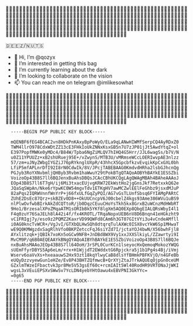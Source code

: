 :white_heart::black_heart::white_heart::black_heart::white_heart::black_heart::white_heart::black_heart::white_heart::black_heart::white_heart::black_heart::white_heart::black_heart::white_heart::black_heart::white_heart::black_heart::white_heart::black_heart::white_heart::black_heart::white_heart::black_heart::white_heart::black_heart::white_heart::black_heart::white_heart::black_heart::white_heart::black_heart::white_heart::black_heart::white_heart::black_heart::white_heart::black_heart::white_heart::black_heart::white_heart::black_heart::white_heart::black_heart::white_heart::black_heart::white_heart::black_heart::white_heart::black_heart::white_heart::black_heart::white_heart::black_heart::white_heart::black_heart::white_heart::black_heart::white_heart::black_heart::white_heart::black_heart::white_heart::black_heart::white_heart::black_heart::white_heart::black_heart::white_heart::black_heart::white_heart::black_heart::white_heart::black_heart::white_heart::black_heart::white_heart::black_heart::white_heart::black_heart::white_heart::black_heart::white_heart::black_heart::white_heart::black_heart::white_heart::black_heart::white_heart::black_heart::white_heart::black_heart::white_heart::black_heart::white_heart::black_heart::white_heart::black_heart::white_heart::black_heart::white_heart::black_heart::white_heart::black_heart::white_heart::black_heart::white_heart::black_heart::white_heart::black_heart::white_heart::black_heart::white_heart::black_heart::white_heart::black_heart::white_heart::black_heart::white_heart::black_heart::white_heart::black_heart::white_heart::black_heart::white_heart::black_heart::white_heart::black_heart::white_heart::black_heart::white_heart::black_heart::white_heart::black_heart::white_heart::black_heart::white_heart::black_heart::white_heart::black_heart::white_heart::black_heart::white_heart::black_heart::white_heart::black_heart::white_heart::black_heart::white_heart::black_heart::white_heart::black_heart::white_heart::black_heart::white_heart::black_heart::white_heart::black_heart::white_heart::black_heart::white_heart::black_heart::white_heart::black_heart::white_heart::black_heart::white_heart::black_heart::white_heart::black_heart::white_heart::black_heart::white_heart::black_heart::white_heart::black_heart::white_heart::black_heart::white_heart::black_heart::white_heart::black_heart::white_heart::black_heart::white_heart::black_heart::white_heart::black_heart::white_heart::black_heart::white_heart::black_heart::white_heart::black_heart::white_heart::black_heart::white_heart::black_heart::white_heart::black_heart::white_heart::black_heart::white_heart::black_heart::white_heart::black_heart::white_heart::black_heart::white_heart::black_heart::white_heart::black_heart::white_heart::black_heart::white_heart::black_heart::white_heart::black_heart::white_heart::black_heart::white_heart::black_heart::white_heart::black_heart::white_heart::black_heart::white_heart::black_heart::white_heart::black_heart::white_heart::black_heart::white_heart::black_heart::white_heart::black_heart::white_heart::black_heart::white_heart::white_heart::black_heart::white_heart::black_heart::white_heart::black_heart::white_heart::black_heart::white_heart::black_heart::white_heart::black_heart::white_heart:

🇩​​​​​🇪​​​​​🇪​​​​​🇿/🇳​​​​​🇺​​​​​🇹​​​​​🇸​​​​​

- 👋 Hi, I’m @qozyx
- 👀 I’m interested in getting this bag
- 🌱 I’m currently learning about the dark
- 💞️ I’m looking to collaborate on the vision
- 📫 You can reach me on telegram @imlikesowhat


:white_heart::black_heart::white_heart::black_heart::white_heart::black_heart::white_heart::black_heart::white_heart::black_heart::white_heart::black_heart::white_heart::black_heart::white_heart::black_heart::white_heart::black_heart::white_heart::black_heart::white_heart::black_heart::white_heart::black_heart::white_heart::black_heart::white_heart::black_heart::white_heart::black_heart::white_heart::black_heart::white_heart::black_heart::white_heart::black_heart::white_heart::black_heart::white_heart::black_heart::white_heart::black_heart::white_heart::black_heart::white_heart::black_heart::white_heart::black_heart::white_heart::black_heart::white_heart::black_heart::white_heart::black_heart::white_heart::black_heart::white_heart::black_heart::white_heart::black_heart::white_heart::black_heart::white_heart::black_heart::white_heart::black_heart::white_heart::black_heart::white_heart::black_heart::white_heart::black_heart::white_heart::black_heart::white_heart::black_heart::white_heart::black_heart::white_heart::black_heart::white_heart::black_heart::white_heart::black_heart::white_heart::black_heart::white_heart::black_heart::white_heart::black_heart::white_heart::black_heart::white_heart::black_heart::white_heart::black_heart::white_heart::black_heart::white_heart::black_heart::white_heart::black_heart::white_heart::black_heart::white_heart::black_heart::white_heart::black_heart::white_heart::black_heart::white_heart::black_heart::white_heart::black_heart::white_heart::black_heart::white_heart::black_heart::white_heart::black_heart::white_heart::black_heart::white_heart::black_heart::white_heart::black_heart::white_heart::black_heart::white_heart::black_heart::white_heart::black_heart::white_heart::black_heart::white_heart::black_heart::white_heart::black_heart::white_heart::black_heart::white_heart::black_heart::white_heart::black_heart::white_heart::black_heart::white_heart::black_heart::white_heart::black_heart::white_heart::black_heart::white_heart::black_heart::white_heart::black_heart::white_heart::black_heart::white_heart::black_heart::white_heart::black_heart::white_heart::black_heart::white_heart::black_heart::white_heart::black_heart::white_heart::black_heart::white_heart::black_heart::white_heart::black_heart::white_heart::black_heart::white_heart::black_heart::white_heart::black_heart::white_heart::black_heart::white_heart::black_heart::white_heart::black_heart::white_heart::black_heart::white_heart::black_heart::white_heart::black_heart::white_heart::black_heart::white_heart::black_heart::white_heart::black_heart::white_heart::black_heart::white_heart::black_heart::white_heart::black_heart::white_heart::black_heart::white_heart::black_heart::white_heart::black_heart::white_heart::black_heart::white_heart::black_heart::white_heart::black_heart::white_heart::black_heart::white_heart::black_heart::white_heart::black_heart::white_heart::black_heart::white_heart::black_heart::white_heart::black_heart::white_heart::black_heart::white_heart::black_heart::white_heart::black_heart::white_heart::black_heart::white_heart::black_heart::white_heart::white_heart::black_heart::white_heart::black_heart::white_heart::black_heart::white_heart::black_heart::white_heart::black_heart::white_heart::black_heart::white_heart:


      -----BEGIN PGP PUBLIC KEY BLOCK-----

      mQENBF6fEG4BCAC2vn8HDkPnKAxyBpPoWyO/ELa9qLANwHIWMfSerpCQ4AyRDxZ0
      TWM4llrO978CdxWDtZZ13cE3FHkIoUkZNNxKsxGB5n7U7zJP01jJt5AwdYtqZ+ol
      E397PopfMWKe0yMDc4/B84W/Tpba6NgZiMLQV7hIHQ4G5Hrr/JJL6wagSs/b7V/N
      u0Z11YPUUZz+xB2shURuej95E+/vZwynS/MTB3U/vMRmseWCcLOERIwvpAE3nlzz
      57/zm+uJNyZWbgIYGZiJ76pRYknglUXpR/43hhcX5GpcbfkzvEvqikKpCxGXL0bh
      LfiP5mfAPLnrDfI92I8rN0CdwIk/8V/JPcjTABEBAAG0KmdvdHRha2lsbGJhcnQg
      PGJyb3RoYXNvbmljQHByb3Rvbm1haWwuY29tPokBTgQTAQoAOBYhBAYkE1ESSZbi
      VoizoOp43B8S7ll6BQJenxBuAhsDBQsJCAcCBhUKCQgLAgQWAgMBAh4BAheAAAoJ
      EOp43B8S7ll6T7gH/ij6Mi3txacEUjvgKRW72EkWstHo2jgGnsJkf7RetxxkQ62e
      JQaSqSWpAn/Nke6rYpwKC0W54mgvTdv1ETKgHV7awMCZwlEElFeGhbz9jsxdMJuP
      82aPqs2IQRWVnnfWnYrP+j66fxULfGqZyPQI/AG7vGsTLUnfSbsq6FYIAMgPARtC
      ZUhE2DsEc87Qrz+skBZEv0D8++OkUUCncpV6J00cbelZ4kgs93Ame386WVu1uBS9
      nlPlwOvfwbBIrkAkZdCQTtoR/jb0DqzCEuuCHoYsTkh5kx8GrxB2uWCnzMdHWbRT
      9Ho1/BrzesalXPoZMqaATM1sORIbBk5YKf8lgXm5AQ0EXp8QbgEIALQRsWbyI4l1
      F4q0zuY76SaJELh8lA42i4f/fx4KROTL/TRqaNopxUEB6nV8D6Bnqn41eHGkzht9
      vC1FRIgj7y/eso9z2PQMZ2KaxrVD99QWFd8CAm6h3GT07GItVYi3u4vCndeAMfll
      i0AG0kncTvWCR+/VgJvI/GTXbQLHwSQh8dtqrqTulAXWc0ISX8vcYkW6Sp1MHwaT
      wE9Q0KMWgzdxSagRlhVfo0BKPZetccFqJ6siYZd7I/jctaYOJ4bwN/X56bwhFjl8
      AYxlitzqk+jQBIk7xoKn5oGCw9NFB+JnDBd8WX9Vy1xxJXXSlkiyL/ZZawrtyi9I
      MvCM9P/q6B0AEQEAAYkBNgQYAQoAIBYhBAYkE1ESSZbiVoizoOp43B8S7ll6BQJe
      nxBuAhsMAAoJEOp43B8S7ll64OoH/3rSPL0CurKCn1lseyocHxQemoqMokozYWQG
      sUEmFfyrDBYS5Ap6eLm/+rx+H1WjjdT2EWddxtG6Rpjckra5j1b1Pg4s4Bj/iVmj
      Wserv6oaVvXs+hxeaauwS2Hx93zt18kqYlwyCaB8dlsYfBHmkPBFKVjO/n4GFeBb
      eUQyDzzvyewGun1eHZe/Ev8P43BHTZQfmwcB+QrXYjZtaJTrkAQUEqOjpGn0ceUM
      GZxlmTWzeIFbactvk3pr8Me5V53gsEf60c+rcmIAIt5Wl40RodHR9VRTONaJjWKI
      wgsL3xVEuiEPSXvSWwSv7YcLDN4yebYHtOawu4xEBVPNI3GkYYc=
      =0g65
      -----END PGP PUBLIC KEY BLOCK-----
:white_heart::black_heart::white_heart::black_heart::white_heart::black_heart::white_heart::black_heart::white_heart::black_heart::white_heart::black_heart::white_heart::black_heart::white_heart::black_heart::white_heart::black_heart::white_heart::black_heart::white_heart::black_heart::white_heart::black_heart::white_heart::black_heart::white_heart::black_heart::white_heart::black_heart::white_heart::black_heart::white_heart::black_heart::white_heart::black_heart::white_heart::black_heart::white_heart::black_heart::white_heart::black_heart::white_heart::black_heart::white_heart::black_heart::white_heart::black_heart::white_heart::black_heart::white_heart::black_heart::white_heart::black_heart::white_heart::black_heart::white_heart::black_heart::white_heart::black_heart::white_heart::black_heart::white_heart::black_heart::white_heart::black_heart::white_heart::black_heart::white_heart::black_heart::white_heart::black_heart::white_heart::black_heart::white_heart::black_heart::white_heart::black_heart::white_heart::black_heart::white_heart::black_heart::white_heart::black_heart::white_heart::black_heart::white_heart::black_heart::white_heart::black_heart::white_heart::black_heart::white_heart::black_heart::white_heart::black_heart::white_heart::black_heart::white_heart::black_heart::white_heart::black_heart::white_heart::black_heart::white_heart::black_heart::white_heart::black_heart::white_heart::black_heart::white_heart::black_heart::white_heart::black_heart::white_heart::black_heart::white_heart::black_heart::white_heart::black_heart::white_heart::black_heart::white_heart::black_heart::white_heart::black_heart::white_heart::black_heart::white_heart::black_heart::white_heart::black_heart::white_heart::black_heart::white_heart::black_heart::white_heart::black_heart::white_heart::black_heart::white_heart::black_heart::white_heart::black_heart::white_heart::black_heart::white_heart::black_heart::white_heart::black_heart::white_heart::black_heart::white_heart::black_heart::white_heart::black_heart::white_heart::black_heart::white_heart::black_heart::white_heart::black_heart::white_heart::black_heart::white_heart::black_heart::white_heart::black_heart::white_heart::black_heart::white_heart::black_heart::white_heart::black_heart::white_heart::black_heart::white_heart::black_heart::white_heart::black_heart::white_heart::black_heart::white_heart::black_heart::white_heart::black_heart::white_heart::black_heart::white_heart::black_heart::white_heart::black_heart::white_heart::black_heart::white_heart::black_heart::white_heart::black_heart::white_heart::black_heart::white_heart::black_heart::white_heart::black_heart::white_heart::black_heart::white_heart::black_heart::white_heart::black_heart::white_heart::black_heart::white_heart::black_heart::white_heart::black_heart::white_heart::black_heart::white_heart::black_heart::white_heart::black_heart::white_heart::black_heart::white_heart::black_heart::white_heart::black_heart::white_heart::black_heart::white_heart::black_heart::white_heart::black_heart::white_heart::black_heart::white_heart::black_heart::white_heart::white_heart::black_heart::white_heart::black_heart::white_heart::black_heart::white_heart::black_heart::white_heart::black_heart::white_heart::black_heart::white_heart:
<!---
qozyx/qozyx is a ✨ special ✨ repository because its `README.md` (this file) appears on your GitHub profile.
You can click the Preview link to take a look at your changes.
--->

